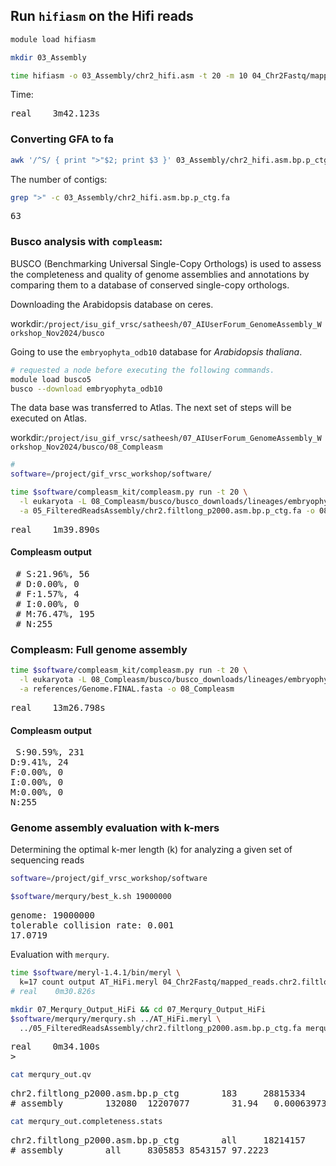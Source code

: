 ## Run `hifiasm` on the Hifi reads

```bash
module load hifiasm

mkdir 03_Assembly

time hifiasm -o 03_Assembly/chr2_hifi.asm -t 20 -m 10 04_Chr2Fastq/mapped_reads.chr2.filtlong.fastq.gz
```

Time:
<pre>
real    3m42.123s
</pre>

### Converting GFA to fa

```bash
awk '/^S/ { print ">"$2; print $3 }' 03_Assembly/chr2_hifi.asm.bp.p_ctg.gfa > 03_Assembly/chr2_hifi.asm.bp.p_ctg.fa
```

The number of contigs: 
```bash
grep ">" -c 03_Assembly/chr2_hifi.asm.bp.p_ctg.fa
```
<pre>
63
</pre>

### Busco analysis with `compleasm`:

BUSCO (Benchmarking Universal Single-Copy Orthologs) is used to assess the completeness and quality of genome assemblies and annotations by comparing them to a database of conserved single-copy orthologs.

Downloading the Arabidopsis database on ceres.

workdir:`/project/isu_gif_vrsc/satheesh/07_AIUserForum_GenomeAssembly_Workshop_Nov2024/busco`

Going to use the `embryophyta_odb10` database for *Arabidopsis thaliana*.

```bash
# requested a node before executing the following commands.
module load busco5
busco --download embryophyta_odb10
```
The data base was transferred to Atlas. The next set of steps will be executed on Atlas.

workdir:`/project/isu_gif_vrsc/satheesh/07_AIUserForum_GenomeAssembly_Workshop_Nov2024/busco/08_Compleasm`

```bash
# 
software=/project/gif_vrsc_workshop/software/

time $software/compleasm_kit/compleasm.py run -t 20 \
  -l eukaryota -L 08_Compleasm/busco/busco_downloads/lineages/embryophyta_odb10/ \
  -a 05_FilteredReadsAssembly/chr2.filtlong_p2000.asm.bp.p_ctg.fa -o 08_Compleasm 
```
<pre>
real    1m39.890s
</pre>

#### Compleasm output

<pre>
 # S:21.96%, 56
 # D:0.00%, 0
 # F:1.57%, 4
 # I:0.00%, 0
 # M:76.47%, 195
 # N:255
</pre>

### Compleasm: Full genome assembly

```bash
time $software/compleasm_kit/compleasm.py run -t 20 \
  -l eukaryota -L 08_Compleasm/busco/busco_downloads/lineages/embryophyta_odb10/ \
  -a references/Genome.FINAL.fasta -o 08_Compleasm
```

<pre>
real    13m26.798s
</pre>

#### Compleasm output

<pre>
 S:90.59%, 231
D:9.41%, 24
F:0.00%, 0
I:0.00%, 0
M:0.00%, 0
N:255
</pre>

### Genome assembly evaluation with k-mers

Determining the optimal k-mer length (k) for analyzing a given set of sequencing reads
```bash
software=/project/gif_vrsc_workshop/software

$software/merqury/best_k.sh 19000000
```

<pre>
genome: 19000000
tolerable collision rate: 0.001
17.0719
</pre>

Evaluation with `merqury`.
```bash
time $software/meryl-1.4.1/bin/meryl \
  k=17 count output AT_HiFi.meryl 04_Chr2Fastq/mapped_reads.chr2.filtlong.fastq.gz
# real    0m30.826s

mkdir 07_Merqury_Output_HiFi && cd 07_Merqury_Output_HiFi
$software/merqury/merqury.sh ../AT_HiFi.meryl \
  ../05_FilteredReadsAssembly/chr2.filtlong_p2000.asm.bp.p_ctg.fa merqury_out
```
<pre>
real    0m34.100s
></pre>

```bash
cat merqury_out.qv
```

<pre>
chr2.filtlong_p2000.asm.bp.p_ctg        183     28815334        64.2762 3.73577e-07
# assembly        132080  12207077        31.94   0.000639731
</pre>

```bash
cat merqury_out.completeness.stats
```

<pre>
chr2.filtlong_p2000.asm.bp.p_ctg        all     18214157        18235904        99.8807
# assembly        all     8305853 8543157 97.2223
</pre>